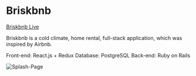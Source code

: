 # Briskbnb

[Briskbnb Live][heroku]

[heroku]: https://briskbnb.herokuapp.com

Briskbnb is a cold climate, home rental, full-stack application, which was inspired by Airbnb.

Front-end: React.js + Redux
Database: PostgreSQL
Back-end: Ruby on Rails

![Splash-Page](./desktop/splash.png)
